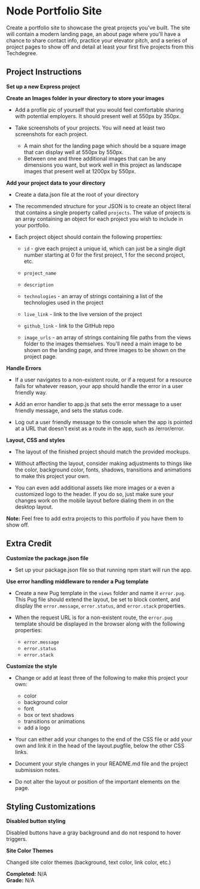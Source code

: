 # Node Portfolio Site 

Create a portfolio site to showcase the great projects you've built. The site will contain a modern landing page, an about page where you'll have a chance to share contact info, practice your elevator pitch, and a series of project pages to show off and detail at least your first five projects from this Techdegree.

## Project Instructions 

**Set up a new Express project**

**Create an Images folder in your directory to store your images**

* Add a profile pic of yourself that you would feel comfortable sharing with potential employers. It should present well at 550px by 350px.

* Take screenshots of your projects. You will need at least two screenshots for each project.
    * A main shot for the landing page which should be a square image that can display well at 550px by 550px.
    * Between one and three additional images that can be any dimensions you want, but work well in this project as landscape images that present well at 1200px by 550px.

**Add your project data to your directory**

* Create a data.json file at the root of your directory

* The recommended structure for your JSON is to create an object literal that contains a single property called `projects`. The value of projects is an array containing an object for each project you wish to include in your portfolio.

* Each project object should contain the following properties:

    * `id` - give each project a unique id, which can just be a single digit number starting at 0 for the first project, 1 for the second project, etc.
    
    * `project_name`

	* `description`

	* `technologies` - an array of strings containing a list of the technologies used in the project

	* `live_link` - link to the live version of the project

	* `github_link` - link to the GitHub repo

	* `image_urls` - an array of strings containing file paths from the views folder to the images themselves. You'll need a main image to be shown on the landing page, and three images to be shown on the project page.

**Handle Errors**

* If a user navigates to a non-existent route, or if a request for a resource fails for whatever reason, your app should handle the error in a user friendly way.

* Add an error handler to app.js that sets the error message to a user friendly message, and sets the status code.

* Log out a user friendly message to the console when the app is pointed at a URL that doesn't exist as a route in the app, such as /error/error.

**Layout, CSS and styles**

* The layout of the finished project should match the provided mockups.

* Without affecting the layout, consider making adjustments to things like the color, background color, fonts, shadows, transitions and animations to make this project your own.

* You can even add additional assets like more images or a even a customized logo to the header. If you do so, just make sure your changes work on the mobile layout before dialing them in on the desktop layout.

**Note:** Feel free to add extra projects to this portfolio if you have them to show off.


## Extra Credit

**Customize the package.json file**

* Set up your package.json file so that running npm start will run the app.

**Use error handling middleware to render a Pug template**

* Create a new Pug template in the `views` folder and name it `error.pug`. This Pug file should extend the layout, be set to block content, and display the `error.message`, `error.status`, and `error.stack` properties.

* When the request URL is for a non-existent route, the `error.pug` template should be displayed in the browser along with the following properties:
    * `error.message`
    * `error.status`
    * `error.stack`

**Customize the style**

* Change or add at least three of the following to make this project your own:
    * color
    * background color
    * font
    * box or text shadows
    * transitions or animations
    * add a logo

* Your can either add your changes to the end of the CSS file or add your own and link it in the head of the layout.pugfile, below the other CSS links.

* Document your style changes in your README.md file and the project submission notes.

* Do not alter the layout or position of the important elements on the page.


## Styling Customizations

**Disabled button styling**

Disabled buttons have a gray background and do not respond to hover triggers.

**Site Color Themes**

Changed site color themes (background, text color, link color, etc.)



**Completed:** N/A    
**Grade:** N/A